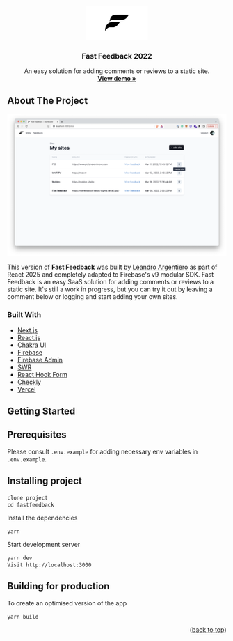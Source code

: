 <div id="top"></div>

<!-- PROJECT LOGO -->
<br />
<div align="center">
  <img src="public/og.jpg" alt="Logo" width="auto" height="80">

  <h3 align="center">Fast Feedback 2022</h3>

  <p align="center">
   An easy solution for adding comments or reviews to a static site.
    <br />
    <a href="https://fastfeedback-sandy-sigma.vercel.app/"><strong>View demo »</strong></a>
    <br />
  </p>
</div>

<!-- TABLE OF CONTENTS
<details>
  <summary>Table of Contents</summary>
  <ol>
    <li>
      <a href="#about-the-project">About The Project</a>
      <ul>
        <li><a href="#built-with">Built With</a></li>
      </ul>
    </li>
    <li>
      <a href="#getting-started">Getting Started</a>
      <ul>
        <li><a href="#prerequisites">Prerequisites</a></li>
        <li><a href="#installation">Installation</a></li>
      </ul>
    </li>
    <li><a href="#usage">Usage</a></li>
    <li><a href="#roadmap">Roadmap</a></li>
    <li><a href="#contributing">Contributing</a></li>
    <li><a href="#license">License</a></li>
    <li><a href="#contact">Contact</a></li>
    <li><a href="#acknowledgments">Acknowledgments</a></li>
  </ol>
</details> -->

<!-- ABOUT THE PROJECT -->

## About The Project

<img src="public/screenshot.png" alt="app dashboard screenshot">

This version of <strong>Fast Feedback</strong> was built by <u>Leandro Argentiero</u> as part of React 2025 and completely adapted to Firebase's v9 modular SDK. Fast Feedback is an easy SaaS solution for adding comments or reviews to a static site. It's still a work in progress, but you can try it out by leaving a comment below or logging and start adding your own sites.

### Built With

- [Next.js](https://nextjs.org/)
- [React.js](https://reactjs.org/)
- [Chakra UI](https://chakra-ui.com/)
- [Firebase](https://firebase.google.com/)
- [Firebase Admin](https://firebase.google.com/docs/database/web/read-and-write)
- [SWR](https://swr.vercel.app/)
- [React Hook Form](https://react-hook-form.com/)
- [Checkly](https://www.checklyhq.com/)
- [Vercel](https://vercel.com)

<!-- GETTING STARTED -->

## Getting Started

## Prerequisites

Please consult <code>.env.example</code> for adding necessary env variables in <code>.env.example</code>.

## Installing project

```
clone project
cd fastfeedback
```

Install the dependencies

```
yarn
```

Start development server

```
yarn dev
Visit http://localhost:3000
```

## Building for production

To create an optimised version of the app

```
yarn build

```

<p align="right">(<a href="#top">back to top</a>)</p>
